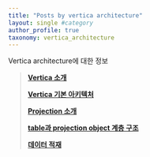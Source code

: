 ```yaml
---
title: "Posts by vertica architecture"
layout: single #category
author_profile: true
taxonomy: vertica_architecture
---
```

Vertica architecture에 대한 정보


> **[Vertica 소개](/vertica_architecture/Vertica_architecture_1000/)**  
> 
> **[Vertica 기본 아키텍처](/vertica_architecture/Vertica_architecture_1010/)**  
> 
> **[Projection 소개](/vertica_architecture/Vertica_architecture_1020/)**  
> 
> **[table과 projection object 계층 구조](/vertica_architecture/Vertica_architecture_1030/)**  
> 
> **[데이터 적재](/vertica_architecture/Vertica_architecture_1040/)**  

